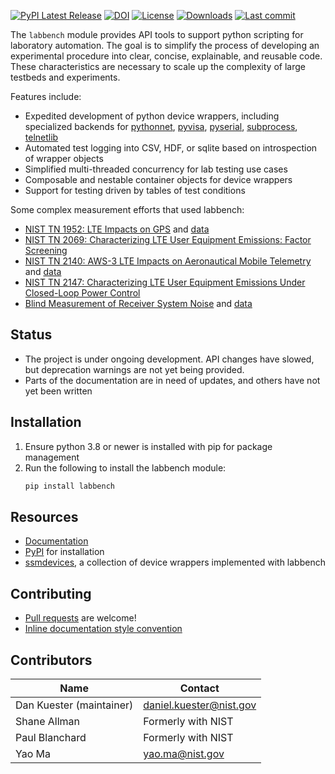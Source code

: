 [![PyPI Latest Release](https://img.shields.io/pypi/v/labbench.svg)](https://pypi.org/project/labbench/)
[![DOI](https://zenodo.org/badge/DOI/10.18434/M32122.svg)](https://doi.org/10.18434/M32122)
[![License](https://img.shields.io/badge/license-NIST-brightgreen)](https://github.com/usnistgov/labbench/blob/master/LICENSE.md)
[![Downloads](https://static.pepy.tech/badge/labbench)](https://pepy.tech/project/labbench)
[![Last commit](https://img.shields.io/github/last-commit/usnistgov/labbench)](https://pypi.org/project/labbench/)

The `labbench` module provides API tools to support python scripting for laboratory automation.
The goal is to simplify the process of developing an experimental procedure into clear, concise, explainable, and reusable code.
These characteristics are necessary to scale up the complexity of large testbeds and experiments.

Features include:
* Expedited development of python device wrappers, including specialized backends for [pythonnet](https://github.com/pythonnet/pythonnet/wiki), [pyvisa](https://pyvisa.readthedocs.io/), [pyserial](https://pyserial.readthedocs.io/en/latest/), [subprocess](https://docs.python.org/3/library/subprocess.html), [telnetlib](https://docs.python.org/3/library/telnetlib.html)
* Automated test logging into CSV, HDF, or sqlite based on introspection of wrapper objects
* Simplified multi-threaded concurrency for lab testing use cases
* Composable and nestable container objects for device wrappers
* Support for testing driven by tables of test conditions

Some complex measurement efforts that used labbench:
  * [NIST TN 1952: LTE Impacts on GPS](https://nvlpubs.nist.gov/nistpubs/TechnicalNotes/NIST.TN.1952.pdf) and [data](https://data.nist.gov/od/id/mds2-2186)
  * [NIST TN 2069: Characterizing LTE User Equipment Emissions: Factor Screening](https://doi.org/10.6028/NIST.TN.2069)
  * [NIST TN 2140: AWS-3 LTE Impacts on Aeronautical Mobile Telemetry](https://nvlpubs.nist.gov/nistpubs/TechnicalNotes/NIST.TN.2140.pdf) and [data](https://data.nist.gov/od/id/mds2-2279)
  * [NIST TN 2147: Characterizing LTE User Equipment Emissions Under Closed-Loop Power Control](https://nvlpubs.nist.gov/nistpubs/TechnicalNotes/NIST.TN.2147.pdf)
  * [Blind Measurement of Receiver System Noise](https://www.nist.gov/publications/blind-measurement-receiver-system-noise) and [data](https://data.nist.gov/pdr/lps/ark:/88434/mds2-2121)

## Status
* The project is under ongoing development. API changes have slowed, but deprecation warnings are not yet being provided.
* Parts of the documentation are in need of updates, and others have not yet been written

## Installation
1. Ensure python 3.8 or newer is installed with pip for package management
2. Run the following to install the labbench module:        
    ```sh
    pip install labbench
    ```

## Resources

* [Documentation](http://pages.nist.gov/labbench)
* [PyPI](https://pypi.org/project/labbench/) for installation
* [ssmdevices](https://github.com/usnistgov/ssmdevices), a collection of device wrappers implemented with labbench

## Contributing
* [Pull requests](https://github.com/usnistgov/labbench/pulls) are welcome!
* [Inline documentation style convention](https://google.github.io/styleguide/pyguide.html#s3.8-comments-and-docstrings)

## Contributors
|Name|Contact|
|---|---|
|Dan Kuester (maintainer)|<daniel.kuester@nist.gov>|
|Shane Allman|Formerly with NIST|
|Paul Blanchard|Formerly with NIST|
|Yao Ma|<yao.ma@nist.gov>|
<!-- 
_<a name="myfootnote1">[1]</a> Certain commercial equipment, instruments, or
materials are identified in this repository in order to specify the application
adequately. Such identification is not intended to imply recommendation
or endorsement by the National Institute of Standards and Technology, nor is it
intended to imply that the materials or equipment identified are necessarily the
best available for the purpose._ -->
